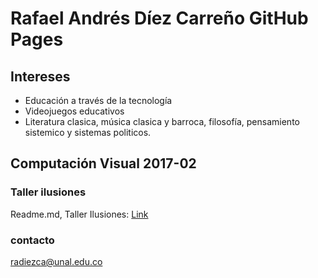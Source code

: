 # Rafael Andrés Díez Carreño GitHub Pages

## Intereses
- Educación a través de la tecnología
- Videojuegos educativos
- Literatura clasica, música clasica y barroca, filosofía, pensamiento sistemico y sistemas politicos.


## Computación Visual 2017-02

### Taller ilusiones
Readme.md, Taller Ilusiones: [Link](https://radiezca.github.io/Taller-ilusiones/)


### contacto
radiezca@unal.edu.co

